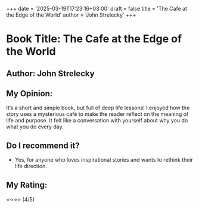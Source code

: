 +++
date = '2025-03-19T17:23:16+03:00'
draft = false
title = 'The Cafe at the Edge of the World'
author = 'John Strelecky'
+++

# Book Title: The Cafe at the Edge of the World
## Author: John Strelecky

## My Opinion:
It’s a short and simple book, but full of deep life lessons! I enjoyed how the story uses a mysterious café to make the reader reflect on the meaning of life and purpose. It felt like a conversation with yourself about why you do what you do every day.

## Do I recommend it?
- Yes, for anyone who loves inspirational stories and wants to rethink their life direction.

## My Rating:
⭐️⭐️⭐️⭐️ (4/5)
